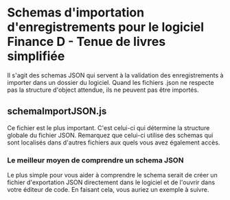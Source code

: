 # Schemas d'importation d'enregistrements pour le logiciel Finance D - Tenue de livres simplifiée
Il s'agit des schemas JSON qui servent à la validation des enregistrements à importer dans un dossier du logiciel.
Quand les fichiers .json ne respecte pas la structure d'object attendue, ils ne peuvent pas être importés.

## schemaImportJSON.js
Ce fichier est le plus important. C'est celui-ci qui détermine la structure globale du fichier JSON.
Remarquez que celui-ci utilise des schemas qui sont localisés dans d'autres fichiers aux quels vous avez également accès.

### Le meilleur moyen de comprendre un schema JSON
Le plus simple pour vous aider à comprendre le schema serait de créer un fichier d'exportation JSON directement dans le logiciel et de l'ouvrir dans votre éditeur de code.
En faisant cela, vous auriez un exemple à suivre.
